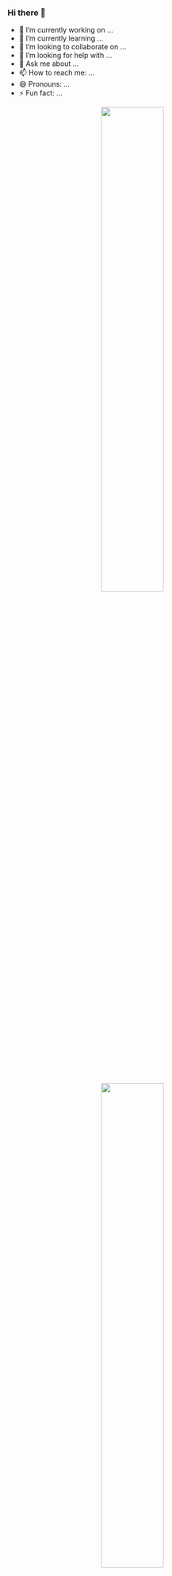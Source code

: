 ### Hi there 👋



- 🔭 I’m currently working on ...
- 🌱 I’m currently learning ...
- 👯 I’m looking to collaborate on ...
- 🤔 I’m looking for help with ...
- 💬 Ask me about ...
- 📫 How to reach me: ...
- 😄 Pronouns: ...
- ⚡ Fun fact: ...


<p align="center">
  <img width="50%" src="https://github-readme-stats.vercel.app/api?username=evle&show_icons=true&include_all_commits=true&hide_border=true&theme=buefy" />

</p>

<p align="center">
  <img width="50%" src="https://github-readme-stats.vercel.app/api/top-langs/?username=evle&layout=compact&hide=html&theme=buefy"/> 
  </p>
